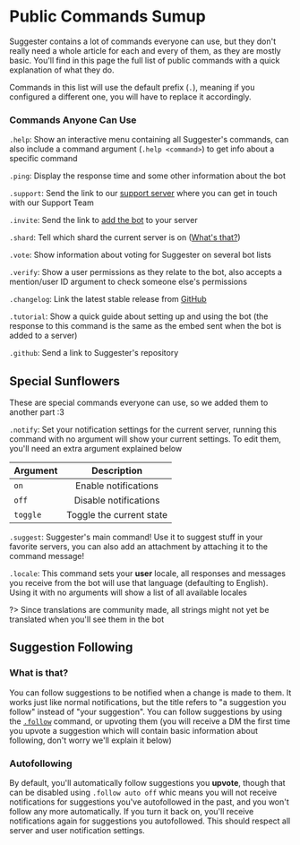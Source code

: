 # Public Commands Sumup
Suggester contains a lot of commands everyone can use, but they don't really need a whole article for each and every of them, as they are mostly basic. You'll find in this page the full list of public commands with a quick explanation of what they do.

Commands in this list will use the default prefix (`.`), meaning if you configured a different one, you will have to replace it accordingly.

### Commands Anyone Can Use

`.help`: Show an interactive menu containing all Suggester's commands, can also include a command argument (`.help <command>`) to get info about a specific command

`.ping`: Display the response time and some other information about the bot

`.support`: Send the link to our [support server](https://discord.gg/G5pEdUp) where you can get in touch with our Support Team

`.invite`: Send the link to [add the bot](https://discord.com/oauth2/authorize?client_id=564426594144354315&scope=bot&permissions=805694544) to your server

`.shard`: Tell which shard the current server is on ([What's that?](https://discord.com/developers/docs/topics/gateway#sharding))

`.vote`: Show information about voting for Suggester on several bot lists 

`.verify`: Show a user permissions as they relate to the bot, also accepts a mention/user ID argument to check someone else's permissions

`.changelog`: Link the latest stable release from [GitHub](https://github.com/Suggester/Suggester/releases/latest)

`.tutorial`: Show a quick guide about setting up and using the bot (the response to this command is the same as the embed sent when the bot is added to a server)

`.github`: Send a link to Suggester's repository

## Special Sunflowers

These are special commands everyone can use, so we added them to another part :3

`.notify`: Set your notification settings for the current server, running this command with no argument will show your current settings. To edit them, you'll need an extra argument explained below

| Argument              |                Description                   |
|-----------------------|:--------------------------------------------:|
| `on`                  | Enable notifications                         |
| `off`                 | Disable notifications                        |
| `toggle`              | Toggle the current state                     |
  
`.suggest`: Suggester's main command! Use it to suggest stuff in your favorite servers, you can also add an attachment by attaching it to the command message! 

`.locale`: This command sets your **user** locale, all responses and messages you receive from the bot will use that language (defaulting to English). Using it with no arguments will show a list of all available locales

?> Since translations are community made, all strings might not yet be translated when you'll see them in the bot


## Suggestion Following

### What is that?
You can follow suggestions to be notified when a change is made to them. It works just like normal notifications, but the title refers to "a suggestion you follow" instead of "your suggestion". You can follow suggestions by using the [`.follow`](following/follow.md) command, or upvoting them (you will receive a DM the first time you upvote a suggestion which will contain basic information about following, don't worry we'll explain it below)

### Autofollowing 
By default, you'll automatically follow suggestions you **upvote**, though that can be disabled using `.follow auto off` whic means you will not receive notifications for suggestions you've autofollowed in the past, and you won't follow any more automatically. If you turn it back on, you'll receive notifications again for suggestions you autofollowed. This should respect all server and user notification settings.











